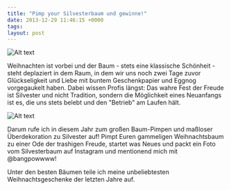 ```yaml
---
title: "Pimp your Silvesterbaum und gewinne!"
date: 2013-12-29 11:46:15 +0000
tags: 
layout: post
---
```

![Alt text](http://i40.tinypic.com/244tlpk.jpg)

Weihnachten ist vorbei und der Baum - stets eine klassische Schönheit - steht deplaziert in dem Raum, in dem wir uns noch zwei Tage zuvor Glückseligkeit und Liebe mit buntem Geschenkpapier und Eggnog vorgegaukelt haben. Dabei wissen Profis längst: Das wahre Fest der Freude ist Silvester und nicht Tradition, sondern die Möglichkeit eines Neuanfangs ist es, die uns stets belebt und den "Betrieb" am Laufen hält.

![Alt text](http://i5.photobucket.com/albums/y197/joeybee12/ChristmasTree011_zps3970af37.jpg)

Darum rufe ich in diesem Jahr zum großen Baum-Pimpen und maßloser Überdekoration zu Silvester auf!
Pimpt Euren gammeligen Weihnachtsbaum zu einer Ode der trashigen Freude, startet was Neues und packt ein Foto vom Silvesterbaum auf Instagram und mentionend mich mit @bangpowwww!

Unter den besten Bäumen teile ich meine unbeliebtesten Weihnachtsgeschenke der letzten Jahre auf. 


